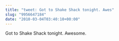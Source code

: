 ```yaml
---
title: "tweet: Got to Shake Shack tonight. Awes"
slug: "9956647184"
date: "2010-03-04T03:40:10+00:00"
---
```

Got to Shake Shack tonight. Awesome.